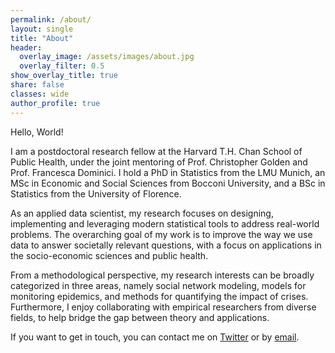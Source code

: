 ```yaml
---
permalink: /about/
layout: single
title: "About"
header:
  overlay_image: /assets/images/about.jpg
  overlay_filter: 0.5
show_overlay_title: true
share: false
classes: wide
author_profile: true  
---
```


Hello, World! 

I am a postdoctoral research fellow at the Harvard T.H. Chan School of Public Health, under the joint mentoring of Prof. Christopher Golden and Prof. Francesca Dominici. I hold a PhD in Statistics from the LMU Munich, an MSc in Economic and Social Sciences from Bocconi University, and a BSc in Statistics from the University of Florence. <br>

As an applied data scientist, my research focuses on designing, implementing and leveraging modern statistical tools to address real-world problems. The overarching goal of my work is to improve the way we use data to answer societally relevant questions, with a focus on applications in the socio-economic sciences and public health. 

From a methodological perspective, my research interests can be broadly categorized in three areas, namely social network modeling, models for monitoring epidemics, and methods for quantifying the impact of crises. Furthermore, I enjoy collaborating with empirical researchers from diverse fields, to help bridge the gap between theory and applications.<br>

If you want to get in touch, you can contact me on [Twitter](https://twitter.com/GiacomoDeNicola) or by [email](mailto:gdenicola@hsph.harvard.edu). 